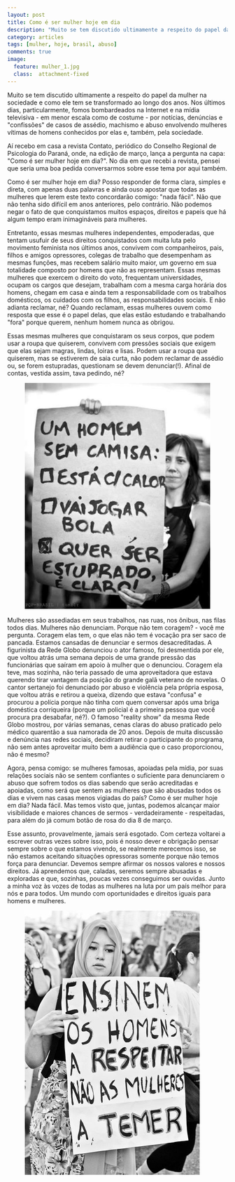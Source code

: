 ```yaml
---
layout: post
title: Como é ser mulher hoje em dia
description: "Muito se tem discutido ultimamente a respeito do papel da mulher na sociedade e como ele tem se transformado ao longo dos anos."
category: articles
tags: [mulher, hoje, brasil, abuso]
comments: true
image:
  feature: mulher_1.jpg
  class:  attachment-fixed
---
```


Muito se tem discutido ultimamente a respeito do papel da mulher na sociedade e como ele tem se transformado ao longo dos anos.
Nos últimos dias, particularmente, fomos bombardeados na Internet e na mídia televisiva - em menor escala como de costume - por notícias, denúncias e  "confissões" de casos de assédio, machismo e abuso envolvendo mulheres vítimas de homens conhecidos por elas e, também, pela sociedade.
 
Aí recebo em casa a revista Contato, periódico do Conselho Regional de Psicologia do Paraná, onde, na edição de março, lança a pergunta na capa: "Como é ser mulher hoje em dia?". No dia em que recebi a revista, pensei que seria uma boa pedida conversarmos sobre esse tema por aqui também.
 
Como é ser mulher hoje em dia? Posso responder de forma clara, simples e direta, com apenas duas palavras e ainda ouso apostar que todas as mulheres que lerem este texto concordarão comigo: "nada fácil". Não que não tenha sido difícil em anos anteriores, pelo contrário. Não podemos negar o fato de que conquistamos muitos espaços, direitos e papeis que há algum tempo eram inimagináveis para mulheres.
 
Entretanto, essas mesmas mulheres independentes, empoderadas, que tentam usufuir de seus direitos conquistados com muita luta pelo movimento feminista nos últimos anos, convivem com companheiros, pais, filhos e amigos opressores, colegas de trabalho que desempenham as mesmas funções, mas recebem salário muito maior, um governo em sua totalidade composto por homens que não as representam. Essas mesmas mulheres que exercem o direito do voto, frequentam universidades, ocupam os cargos que desejam, trabalham com a mesma carga horária dos homens, chegam em casa e ainda tem a responsabilidade com os trabalhos domésticos, os cuidados com os filhos, as responsabilidades sociais. E não adianta reclamar, né? Quando reclamam, essas mulheres ouvem como resposta que esse é o papel delas, que elas estão estudando e trabalhando "fora" porque querem, nenhum homem nunca as obrigou.
 
Essas mesmas mulheres que conquistaram os seus corpos, que podem usar a roupa que quiserem, convivem com pressões sociais que exigem que elas sejam magras, lindas, loiras e lisas. Podem usar a roupa que quiserem, mas se estiverem de saia curta, não podem reclamar de assédio ou, se forem estupradas, questionam se devem denunciar(!). Afinal de contas, vestida assim, tava pedindo, né?

<figure>
    <img src="/images/mulher_2.jpg">
</figure>
 
Mulheres são assediadas em seus trabalhos, nas ruas, nos ônibus, nas filas todos dias. Mulheres não denunciam. Porque não tem coragem? - você me pergunta. Coragem elas tem, o que elas não tem é vocação pra ser saco de pancada. Estamos cansadas de denunciar e sermos desacreditadas. A figurinista da Rede Globo denunciou o ator famoso, foi desmentida por ele, que voltou atrás uma semana depois de uma grande pressão das funcionárias que saíram em apoio à mulher que o denunciou. Coragem ela teve, mas sozinha, não teria passado de uma aproveitadora que estava querendo tirar vantagem da posição do grande galã veterano de novelas. O cantor sertanejo foi denunciado por abuso e violência pela própria esposa, que voltou atrás e retirou a queixa, dizendo que estava "confusa" e procurou a polícia porque não tinha com quem conversar após uma briga doméstica corriqueira (porque um policial é a primeira pessoa que você procura pra desabafar, né?). O famoso "reality show" da mesma Rede Globo mostrou, por várias semanas, cenas claras do abuso praticado pelo médico quarentão a sua namorada de 20 anos. Depois de muita discussão e denúncia nas redes sociais, decidiram retirar o participante do programa, não sem antes aproveitar muito bem a audiência que o caso proporcionou, não é mesmo?
 
Agora, pensa comigo: se mulheres famosas, apoiadas pela mídia, por suas relações sociais não se sentem confiantes o suficiente para denunciarem o abuso que sofrem todos os dias sabendo que serão acreditadas e apoiadas, como será que sentem as mulheres que são abusadas todos os dias e vivem nas casas menos vigiadas do país?
Como é ser mulher hoje em dia? Nada fácil. Mas temos visto que, juntas, podemos alcançar maior visibilidade e maiores chances de sermos - verdadeiramente - respeitadas, para além do já comum botão de rosa do dia 8 de março.
 
Esse assunto, provavelmente, jamais será esgotado. Com certeza voltarei a escrever outras vezes sobre isso, pois é nosso dever e obrigação pensar sempre sobre o que estamos vivendo, se realmente merecemos isso, se não estamos aceitando situações opressoras somente porque não temos força para denunciar. Devemos sempre afirmar os nossos valores e nossos direitos. Já aprendemos que, caladas, seremos sempre abusadas e exploradas e que, sozinhas, poucas vezes conseguimos ser ouvidas. Junto a minha voz às vozes de todas as mulheres na luta por um país melhor para nós e para todos. Um mundo com oportunidades e direitos iguais para homens e mulheres.

<figure>
    <img src="/images/mulher_3.jpg">
</figure>

